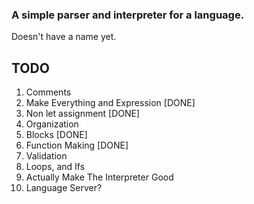 ### A simple parser and interpreter for a language.

Doesn't have a name yet.

## TODO

1. Comments
2. Make Everything and Expression [DONE]
3. Non let assignment [DONE]
4. Organization
5. Blocks [DONE]
6. Function Making [DONE]
7. Validation
8. Loops, and Ifs
9. Actually Make The Interpreter Good
10. Language Server?
